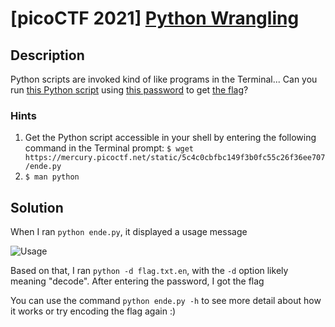 # [picoCTF 2021] [Python Wrangling](https://play.picoctf.org/practice/challenge/166)

## Description

Python scripts are invoked kind of like programs in the Terminal... Can you run [this Python script](https://mercury.picoctf.net/static/5c4c0cbfbc149f3b0fc55c26f36ee707/ende.py) using [this password](https://mercury.picoctf.net/static/5c4c0cbfbc149f3b0fc55c26f36ee707/pw.txt) to get [the flag](https://mercury.picoctf.net/static/5c4c0cbfbc149f3b0fc55c26f36ee707/flag.txt.en)?

### Hints

1. Get the Python script accessible in your shell by entering the following command in the Terminal prompt: `$ wget https://mercury.picoctf.net/static/5c4c0cbfbc149f3b0fc55c26f36ee707/ende.py`
2. `$ man python`

## Solution

When I ran `python ende.py`, it displayed a usage message

![Usage](https://i.imgur.com/49BEfrl.png)

Based on that, I ran `python -d flag.txt.en`, with the `-d` option likely meaning "decode". After entering the password, I got the flag

You can use the command `python ende.py -h` to see more detail about how it works or try encoding the flag again :)
